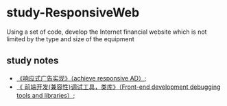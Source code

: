 # study-ResponsiveWeb
Using a set of code, develop the Internet financial website which is not limited by the type and size of the equipment
## study notes
-  [《响应式广告实现》（achieve responsive AD）;](http://blog.csdn.net/lovejulyer/article/details/72458009)
-  [《 前端开发(兼容性)调试工具，类库》（Front-end development debugging tools and libraries）;](http://blog.csdn.net/lovejulyer/article/details/72511512)

